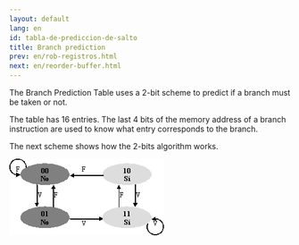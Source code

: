 ```yaml
---
layout: default
lang: en
id: tabla-de-prediccion-de-salto
title: Branch prediction
prev: en/rob-registros.html
next: en/reorder-buffer.html
---
```


The Branch Prediction Table uses a 2-bit scheme to predict if a branch must be taken or not.

The table has 16 entries. The last 4 bits of the memory address of a branch instruction are used to know what entry corresponds to the branch.

The next scheme shows how the 2-bits algorithm works.

![](imgs/bm41.png)

